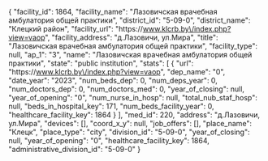 {
    "facility_id": 1864,
    "facility_name": "Лазовичская врачебная амбулатория общей практики",
    "district_id": "5-09-0",
    "district_name": "Клецкий район",
    "facility_url": "https:\/\/www.klcrb.by\/index.php?view=vaop",
    "facility_address": "д.Лазовичи, ул.Мира",
    "title": "Лазовичская врачебная амбулатория общей практики",
    "facility_type": null,
    "ap_1": "3",
    "name": "Лазовичская врачебная амбулатория общей практики",
    "state": "public institution",
    "stats": [
        {
            "url": "https:\/\/www.klcrb.by\/index.php?view=vaop",
            "dep_name": "0",
            "date_year": "2023",
            "num_beds_dep": 0,
            "num_deps_year": 0,
            "num_doctors_dep": 0,
            "num_doctors_med": 0,
            "year_of_closing": null,
            "year_of_opening": "0",
            "num_nurse_in_hosp": null,
            "total_nub_staf_hosp": null,
            "beds_in_hospital_key": 171,
            "num_beds_facility_year": 0,
            "healthcare_facility_key": 1864
        }
    ],
    "med_id": 220,
    "address": "д.Лазовичи, ул.Мира",
    "devices": [],
    "coord_x_y": null,
    "job_offers": [],
    "place_name": "Клецк",
    "place_type": "city",
    "division_id": "5-09-0",
    "year_of_closing": null,
    "year_of_opening": "0",
    "healthcare_facility_key": 1864,
    "administrative_division_id": "5-09-0"
}